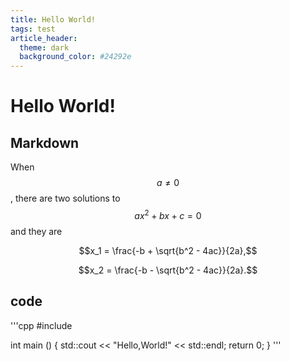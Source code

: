 ```yaml
---
title: Hello World!
tags: test
article_header:
  theme: dark
  background_color: #24292e
---
```

# Hello World!
## Markdown
When $$a \ne 0$$, there are two solutions to $$ax^2 + bx + c = 0$$ and they are

$$x_1 = \frac{-b + \sqrt{b^2 - 4ac}}{2a},$$

$$x_2 = \frac{-b - \sqrt{b^2 - 4ac}}{2a}.$$

## code
'''cpp
#include <iostream>

int main ()
{
    std::cout << "Hello,World!" << std::endl;
    return 0;
}
'''
